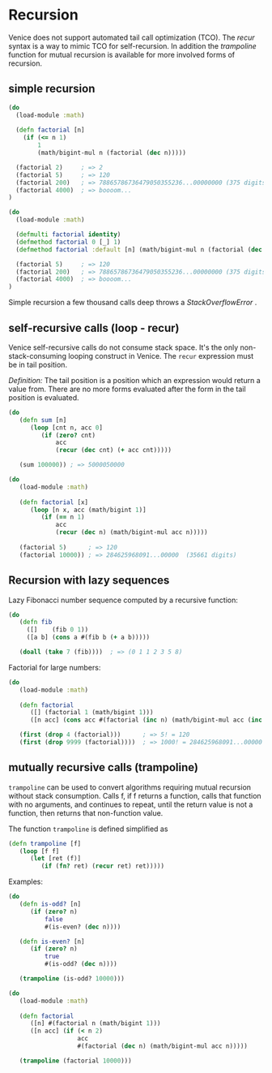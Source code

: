 # Recursion


Venice does not support automated tail call optimization (TCO). The  _recur_  syntax 
is a way to mimic TCO for self-recursion. In addition the  _trampoline_  function for 
mutual recursion is available for more involved forms of recursion.


## simple recursion

```clojure
(do
  (load-module :math)
  
  (defn factorial [n] 
    (if (<= n 1) 
        1 
        (math/bigint-mul n (factorial (dec n)))))

  (factorial 2)     ; => 2
  (factorial 5)     ; => 120
  (factorial 200)   ; => 78865786736479050355236...00000000 (375 digits)
  (factorial 4000)  ; => boooom...
)
```

```clojure
(do
  (load-module :math)

  (defmulti factorial identity)
  (defmethod factorial 0 [_] 1)
  (defmethod factorial :default [n] (math/bigint-mul n (factorial (dec n))))

  (factorial 5)     ; => 120
  (factorial 200)   ; => 78865786736479050355236...00000000 (375 digits)
  (factorial 4000)  ; => boooom...
)
```

Simple recursion a few thousand calls deep throws a  _StackOverflowError_ .


## self-recursive calls (loop - recur)

Venice self-recursive calls do not consume stack space. It's the only
non-stack-consuming looping construct in Venice. The `recur` expression
must be in tail position.

_Definition:_  The tail position is a position which an expression would return 
a value from. There are no more forms evaluated after the form in the tail 
position is evaluated.
 

```clojure
(do
   (defn sum [n]
      (loop [cnt n, acc 0]
         (if (zero? cnt)
             acc
             (recur (dec cnt) (+ acc cnt)))))

   (sum 100000)) ; => 5000050000
```

```clojure
(do
   (load-module :math)
  
   (defn factorial [x]
      (loop [n x, acc (math/bigint 1)]
         (if (== n 1)
             acc
             (recur (dec n) (math/bigint-mul acc n)))))
    
   (factorial 5)      ; => 120
   (factorial 10000)) ; => 284625968091...00000  (35661 digits)
```


## Recursion with lazy sequences

Lazy Fibonacci number sequence computed by a recursive function:

```clojure
(do
   (defn fib
     ([]    (fib 0 1))
     ([a b] (cons a #(fib b (+ a b)))))

   (doall (take 7 (fib))))  ; => (0 1 1 2 3 5 8)
```

Factorial for large numbers:

```clojure
(do
   (load-module :math)
  
   (defn factorial 
      ([] (factorial 1 (math/bigint 1)))
      ([n acc] (cons acc #(factorial (inc n) (math/bigint-mul acc (inc n))))))

   (first (drop 4 (factorial)))      ; => 5! = 120 
   (first (drop 9999 (factorial))))  ; => 1000! = 284625968091...00000  (35661 digits)
```


## mutually recursive calls (trampoline)

`trampoline` can be used to convert algorithms requiring mutual
recursion without stack consumption. Calls f, if f returns a function, 
calls that function with no arguments, and continues to repeat, until 
the return value is not a function, then returns that 
non-function value.

The function `trampoline` is defined simplified as

```clojure
(defn trampoline [f] 
   (loop [f f]
      (let [ret (f)]
         (if (fn? ret) (recur ret) ret)))))
```

Examples:

```clojure
(do
   (defn is-odd? [n]
      (if (zero? n)
          false
          #(is-even? (dec n))))

   (defn is-even? [n]
      (if (zero? n)
          true
          #(is-odd? (dec n))))

   (trampoline (is-odd? 10000)))
```

```clojure
(do
   (load-module :math)
 
   (defn factorial
      ([n] #(factorial n (math/bigint 1)))
      ([n acc] (if (< n 2) 
                   acc 
                   #(factorial (dec n) (math/bigint-mul acc n)))))

   (trampoline (factorial 10000)))
```
